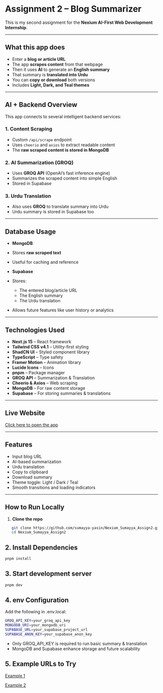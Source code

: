 # Assignment 2 – Blog Summarizer

This is my second assignment for the **Nexium AI-First Web Development Internship**.

---

## What this app does

- Enter a **blog or article URL**
- The app **scrapes content** from that webpage
- Then it uses **AI** to generate an **English summary**
- That summary is **translated into Urdu**
- You can **copy or download** both versions
- Includes **Light, Dark, and Teal themes**

---

## AI + Backend Overview

This app connects to several intelligent backend services:

### 1. Content Scraping

- Custom `/api/scrape` endpoint
- Uses `cheerio` and `axios` to extract readable content
- The **raw scraped content is stored in MongoDB**

### 2. AI Summarization (GROQ)

- Uses **GROQ API** (OpenAI’s fast inference engine)
- Summarizes the scraped content into simple English
- Stored in Supabase

### 3. Urdu Translation

- Also uses **GROQ** to translate summary into Urdu
- Urdu summary is stored in Supabase too

---

## Database Usage

- **MongoDB**
- Stores **raw scraped text**
- Useful for caching and reference

- **Supabase**
- Stores:
  - The entered blog/article URL
  - The English summary
  - The Urdu translation
- Allows future features like user history or analytics

---

## Technologies Used

- **Next.js 15** – React framework
- **Tailwind CSS v4.1** – Utility-first styling
- **ShadCN UI** – Styled component library
- **TypeScript** – Type safety
- **Framer Motion** – Animation library
- **Lucide Icons** – Icons
- **pnpm** – Package manager
- **GROQ API** – Summarization & Translation
- **Cheerio & Axios** – Web scraping
- **MongoDB** – For raw content storage
- **Supabase** – For storing summaries & translations

---

## Live Website

[Click here to open the app](https://nexium-sumayya-assign2.vercel.app/)

---

## Features

- Input blog URL
- AI-based summarization
- Urdu translation
- Copy to clipboard
- Download summary
- Theme toggle: Light / Dark / Teal
- Smooth transitions and loading indicators

---

## How to Run Locally

1. **Clone the repo**

```bash
   git clone https://github.com/sumayya-yasin/Nexium_Sumayya_Assign2.git
   cd Nexium_Sumayya_Assign2
```

## 2. Install Dependencies

```bash
pnpm install
```

## 3. Start development server

```bash
pnpm dev
```

## 4. env Configuration

Add the following in .env.local:

```bash
GROQ_API_KEY=your_groq_api_key
MONGODB_URI=your_mongodb_uri
SUPABASE_URL=your_supabase_project_url
SUPABASE_ANON_KEY=your_supabase_anon_key
```

- Only GROQ_API_KEY is required to run basic summary & translation
- MongoDB and Supabase enhance storage and future scalability

## 5. Example URLs to Try

[Example 1](https://blog.hubspot.com/marketing/content-marketing)

[Example 2](https://uxdesign.cc/design-trends-2024)
